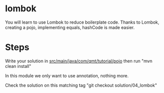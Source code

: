 # lombok
You will learn to use Lombok to reduce boilerplate code. Thanks to Lombok, creating a pojo, implementing equals, hashCode
is made easier.

# Steps

Write your solution in [src/main/java/com/qmt/tutorial/pojo](src/main/java/com/qmt/tutorial/lombok) then run
"mvn clean install"

In this module we only want to use annotation, nothing more. 

Check the solution on this matching tag "git checkout solution/04_lombok"